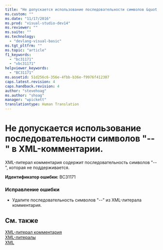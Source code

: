 ```yaml
---
title: "Не допускается использование последовательности символов &quot;--&quot; в XML-комментарии. | Microsoft Docs"
ms.custom: ""
ms.date: "11/17/2016"
ms.prod: "visual-studio-dev14"
ms.reviewer: ""
ms.suite: ""
ms.technology: 
  - "devlang-visual-basic"
ms.tgt_pltfrm: ""
ms.topic: "article"
f1_keywords: 
  - "bc31171"
  - "vbc31171"
helpviewer_keywords: 
  - "BC31171"
ms.assetid: 51d256c6-356e-4fbb-b36e-f9976f412307
caps.latest.revision: 4
caps.handback.revision: 4
author: "stevehoag"
ms.author: "shoag"
manager: "wpickett"
translationtype: Human Translation
---
```

# Не допускается использование последовательности символов &quot;--&quot; в XML-комментарии.
XML\-литерал комментария содержит последовательность символов "\-\-", которая не поддерживается.  
  
 **Идентификатор ошибки:** BC31171  
  
### Исправление ошибки  
  
-   Удалите последовательность символов "\-\-" из XML\-литерала комментария.  
  
## См. также  
 [XML\-литерал комментария](../../visual-basic/language-reference/xml-literals/xml-comment-literal.md)   
 [XML\-литералы](../../visual-basic/language-reference/xml-literals/index.md)   
 [XML](../../visual-basic/programming-guide/language-features/xml/index.md)
